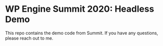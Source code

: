 # WP Engine Summit 2020: Headless Demo

This repo contains the demo code from Summit. If you have any questions, please reach out to me.
